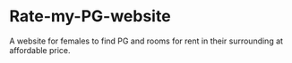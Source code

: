# Rate-my-PG-website
A website for females to find PG and rooms for rent in their surrounding at affordable price.
